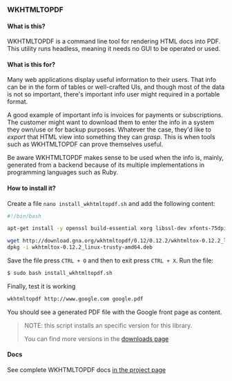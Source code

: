 ### WKHTMLTOPDF

#### What is this?

WKHTMLTOPDF is a command line tool for rendering HTML docs into PDF. This utility runs headless, meaning it needs no GUI to be operated or used.

#### What is this for?

Many web applications display useful information to their users. That info can be in the form of tables or well-crafted UIs, and though most of the data is not so important, there's important info user might required in a portable format.

A good example of important info is invoices for payments or subscriptions. The customer might want to download them to enter the info in a system they own/use or for backup purposes. Whatever the case, they'd like to _export_ that HTML view into something they can _grasp_. This is when tools such as WKHTMLTOPDF can prove themselves useful.

Be aware WKHTMLTOPDF makes sense to be used when the info is, mainly, generated from a backend because of its multiple implementations in programming languages such as Ruby.

#### How to install it?

Create a file `nano install_wkhtmltopdf.sh` and add the following content:

```bash
#!/bin/bash

apt-get install -y openssl build-essential xorg libssl-dev xfonts-75dpi

wget http://download.gna.org/wkhtmltopdf/0.12/0.12.2/wkhtmltox-0.12.2_linux-trusty-amd64.deb
dpkg -i wkhtmltox-0.12.2_linux-trusty-amd64.deb
```

Save the file press `CTRL + O` and then to exit press `CTRL + X`. Run the file:

```bash
$ sudo bash install_wkhtmltopdf.sh
```

Finally, test it is working

```bash
wkhtmltopdf http://www.google.com google.pdf
```

You should see a generated PDF file with the Google front page as content.

> NOTE: this script installs an specific version for this library.
>
> You can find more versions in the [downloads page](http://wkhtmltopdf.org/downloads.html)

#### Docs

See complete WKHTMLTOPDF docs [in the project page](http://wkhtmltopdf.org/docs.html)
